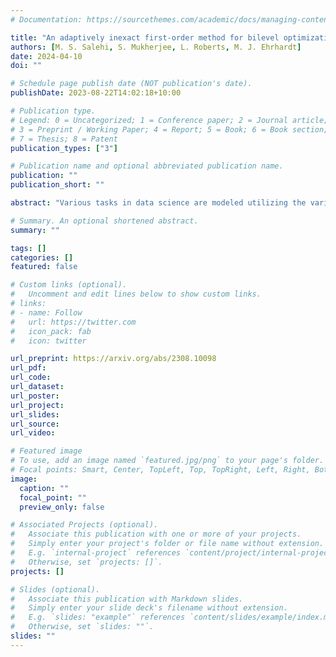 ```yaml
---
# Documentation: https://sourcethemes.com/academic/docs/managing-content/

title: "An adaptively inexact first-order method for bilevel optimization with application to hyperparameter learning"
authors: [M. S. Salehi, S. Mukherjee, L. Roberts, M. J. Ehrhardt]
date: 2024-04-10
doi: ""

# Schedule page publish date (NOT publication's date).
publishDate: 2023-08-22T14:02:18+10:00

# Publication type.
# Legend: 0 = Uncategorized; 1 = Conference paper; 2 = Journal article;
# 3 = Preprint / Working Paper; 4 = Report; 5 = Book; 6 = Book section;
# 7 = Thesis; 8 = Patent
publication_types: ["3"]

# Publication name and optional abbreviated publication name.
publication: ""
publication_short: ""

abstract: "Various tasks in data science are modeled utilizing the variational regularization approach, where manually selecting regularization parameters presents a challenge. The difficulty gets exacerbated when employing regularizers involving a large number of hyperparameters. To overcome this challenge, bilevel learning can be employed to learn such parameters from data. However, neither exact function values nor exact gradients with respect to the hyperparameters are attainable, necessitating methods that only rely on inexact evaluation of such quantities. State-of-the-art inexact gradient-based methods a priori select a sequence of the required accuracies and cannot identify an appropriate step size since the Lipschitz constant of the hypergradient is unknown. In this work, we propose an algorithm with backtracking line search that only relies on inexact function evaluations and hypergradients and show convergence to a stationary point. Furthermore, the proposed algorithm determines the required accuracy dynamically rather than manually selected before running it. Our numerical experiments demonstrate the efficiency and feasibility of our approach for hyperparameter estimation on a range of relevant problems in imaging and data science such as total variation and field of experts denoising and multinomial logistic regression. Particularly, the results show that the algorithm is robust to its own hyperparameters such as the initial accuracies and step size."

# Summary. An optional shortened abstract.
summary: ""

tags: []
categories: []
featured: false

# Custom links (optional).
#   Uncomment and edit lines below to show custom links.
# links:
# - name: Follow
#   url: https://twitter.com
#   icon_pack: fab
#   icon: twitter

url_preprint: https://arxiv.org/abs/2308.10098
url_pdf: 
url_code:
url_dataset:
url_poster:
url_project:
url_slides:
url_source:
url_video:

# Featured image
# To use, add an image named `featured.jpg/png` to your page's folder. 
# Focal points: Smart, Center, TopLeft, Top, TopRight, Left, Right, BottomLeft, Bottom, BottomRight.
image:
  caption: ""
  focal_point: ""
  preview_only: false

# Associated Projects (optional).
#   Associate this publication with one or more of your projects.
#   Simply enter your project's folder or file name without extension.
#   E.g. `internal-project` references `content/project/internal-project/index.md`.
#   Otherwise, set `projects: []`.
projects: []

# Slides (optional).
#   Associate this publication with Markdown slides.
#   Simply enter your slide deck's filename without extension.
#   E.g. `slides: "example"` references `content/slides/example/index.md`.
#   Otherwise, set `slides: ""`.
slides: ""
---
```

